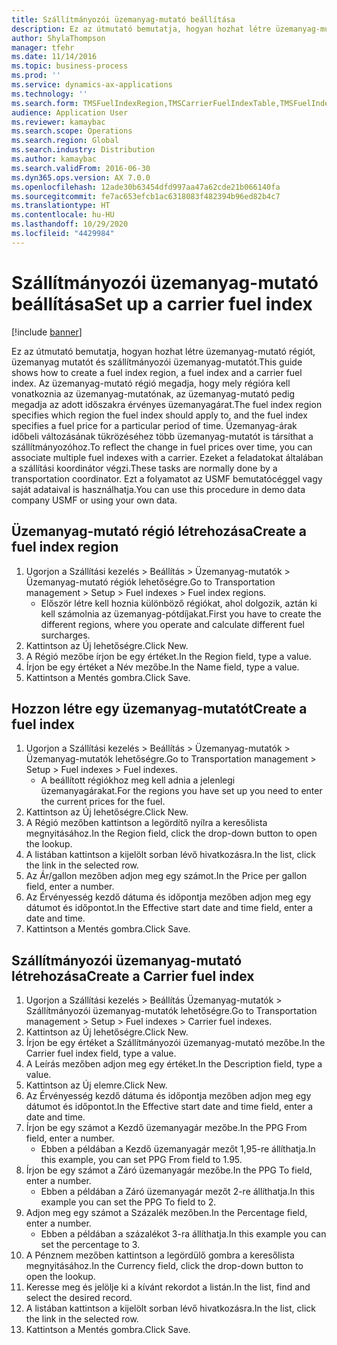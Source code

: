```yaml
---
title: Szállítmányozói üzemanyag-mutató beállítása
description: Ez az útmutató bemutatja, hogyan hozhat létre üzemanyag-mutató régiót, üzemanyag mutatót és szállítmányozói üzemanyag-mutatót.
author: ShylaThompson
manager: tfehr
ms.date: 11/14/2016
ms.topic: business-process
ms.prod: ''
ms.service: dynamics-ax-applications
ms.technology: ''
ms.search.form: TMSFuelIndexRegion,TMSCarrierFuelIndexTable,TMSFuelIndex
audience: Application User
ms.reviewer: kamaybac
ms.search.scope: Operations
ms.search.region: Global
ms.search.industry: Distribution
ms.author: kamaybac
ms.search.validFrom: 2016-06-30
ms.dyn365.ops.version: AX 7.0.0
ms.openlocfilehash: 12ade30b63454dfd997aa47a62cde21b066140fa
ms.sourcegitcommit: fe7ac653efcb1ac6318083f482394b96ed82b4c7
ms.translationtype: HT
ms.contentlocale: hu-HU
ms.lasthandoff: 10/29/2020
ms.locfileid: "4429984"
---
```

# <a name="set-up-a-carrier-fuel-index"></a><span data-ttu-id="0d444-103">Szállítmányozói üzemanyag-mutató beállítása</span><span class="sxs-lookup"><span data-stu-id="0d444-103">Set up a carrier fuel index</span></span>

[!include [banner](../../includes/banner.md)]

<span data-ttu-id="0d444-104">Ez az útmutató bemutatja, hogyan hozhat létre üzemanyag-mutató régiót, üzemanyag mutatót és szállítmányozói üzemanyag-mutatót.</span><span class="sxs-lookup"><span data-stu-id="0d444-104">This guide shows how to create a fuel index region, a fuel index and a carrier fuel index.</span></span> <span data-ttu-id="0d444-105">Az üzemanyag-mutató régió megadja, hogy mely régióra kell vonatkoznia az üzemanyag-mutatónak, az üzemanyag-mutató pedig megadja az adott időszakra érvényes üzemanyagárat.</span><span class="sxs-lookup"><span data-stu-id="0d444-105">The fuel index region specifies which region the fuel index should apply to, and the fuel index specifies a fuel price for a particular period of time.</span></span> <span data-ttu-id="0d444-106">Üzemanyag-árak időbeli változásának tükrözéséhez több üzemanyag-mutatót is társíthat a szállítmányozóhoz.</span><span class="sxs-lookup"><span data-stu-id="0d444-106">To reflect the change in fuel prices over time, you can associate multiple fuel indexes with a carrier.</span></span>  <span data-ttu-id="0d444-107">Ezeket a feladatokat általában a szállítási koordinátor végzi.</span><span class="sxs-lookup"><span data-stu-id="0d444-107">These tasks are normally done by a transportation coordinator.</span></span> <span data-ttu-id="0d444-108">Ezt a folyamatot az USMF bemutatócéggel vagy saját adataival is használhatja.</span><span class="sxs-lookup"><span data-stu-id="0d444-108">You can use this procedure in demo data company USMF or using your own data.</span></span>


## <a name="create-a-fuel-index-region"></a><span data-ttu-id="0d444-109">Üzemanyag-mutató régió létrehozása</span><span class="sxs-lookup"><span data-stu-id="0d444-109">Create a fuel index region</span></span>
1. <span data-ttu-id="0d444-110">Ugorjon a Szállítási kezelés > Beállítás > Üzemanyag-mutatók > Üzemanyag-mutató régiók lehetőségre.</span><span class="sxs-lookup"><span data-stu-id="0d444-110">Go to Transportation management > Setup > Fuel indexes > Fuel index regions.</span></span>
    * <span data-ttu-id="0d444-111">Először létre kell hoznia különböző régiókat, ahol dolgozik, aztán ki kell számolnia az üzemanyag-pótdíjakat.</span><span class="sxs-lookup"><span data-stu-id="0d444-111">First you have to create the different regions, where you operate and calculate different fuel surcharges.</span></span>  
2. <span data-ttu-id="0d444-112">Kattintson az Új lehetőségre.</span><span class="sxs-lookup"><span data-stu-id="0d444-112">Click New.</span></span>
3. <span data-ttu-id="0d444-113">A Régió mezőbe írjon be egy értéket.</span><span class="sxs-lookup"><span data-stu-id="0d444-113">In the Region field, type a value.</span></span>
4. <span data-ttu-id="0d444-114">Írjon be egy értéket a Név mezőbe.</span><span class="sxs-lookup"><span data-stu-id="0d444-114">In the Name field, type a value.</span></span>
5. <span data-ttu-id="0d444-115">Kattintson a Mentés gombra.</span><span class="sxs-lookup"><span data-stu-id="0d444-115">Click Save.</span></span>

## <a name="create-a-fuel-index"></a><span data-ttu-id="0d444-116">Hozzon létre egy üzemanyag-mutatót</span><span class="sxs-lookup"><span data-stu-id="0d444-116">Create a fuel index</span></span>
1. <span data-ttu-id="0d444-117">Ugorjon a Szállítási kezelés > Beállítás > Üzemanyag-mutatók > Üzemanyag-mutatók lehetőségre.</span><span class="sxs-lookup"><span data-stu-id="0d444-117">Go to Transportation management > Setup > Fuel indexes > Fuel indexes.</span></span>
    * <span data-ttu-id="0d444-118">A beállított régiókhoz meg kell adnia a jelenlegi üzemanyagárakat.</span><span class="sxs-lookup"><span data-stu-id="0d444-118">For the regions you have set up you need to enter the current prices for the fuel.</span></span>  
2. <span data-ttu-id="0d444-119">Kattintson az Új lehetőségre.</span><span class="sxs-lookup"><span data-stu-id="0d444-119">Click New.</span></span>
3. <span data-ttu-id="0d444-120">A Régió mezőben kattintson a legördítő nyílra a keresőlista megnyitásához.</span><span class="sxs-lookup"><span data-stu-id="0d444-120">In the Region field, click the drop-down button to open the lookup.</span></span>
4. <span data-ttu-id="0d444-121">A listában kattintson a kijelölt sorban lévő hivatkozásra.</span><span class="sxs-lookup"><span data-stu-id="0d444-121">In the list, click the link in the selected row.</span></span>
5. <span data-ttu-id="0d444-122">Az Ár/gallon mezőben adjon meg egy számot.</span><span class="sxs-lookup"><span data-stu-id="0d444-122">In the Price per gallon field, enter a number.</span></span>
6. <span data-ttu-id="0d444-123">Az Érvényesség kezdő dátuma és időpontja mezőben adjon meg egy dátumot és időpontot.</span><span class="sxs-lookup"><span data-stu-id="0d444-123">In the Effective start date and time field, enter a date and time.</span></span>
7. <span data-ttu-id="0d444-124">Kattintson a Mentés gombra.</span><span class="sxs-lookup"><span data-stu-id="0d444-124">Click Save.</span></span>

## <a name="create-a-carrier-fuel-index"></a><span data-ttu-id="0d444-125">Szállítmányozói üzemanyag-mutató létrehozása</span><span class="sxs-lookup"><span data-stu-id="0d444-125">Create a Carrier fuel index</span></span>
1. <span data-ttu-id="0d444-126">Ugorjon a Szállítási kezelés > Beállítás Üzemanyag-mutatók > Szállítmányozói üzemanyag-mutatók lehetőségre.</span><span class="sxs-lookup"><span data-stu-id="0d444-126">Go to Transportation management > Setup > Fuel indexes > Carrier fuel indexes.</span></span>
2. <span data-ttu-id="0d444-127">Kattintson az Új lehetőségre.</span><span class="sxs-lookup"><span data-stu-id="0d444-127">Click New.</span></span>
3. <span data-ttu-id="0d444-128">Írjon be egy értéket a Szállítmányozói üzemanyag-mutató mezőbe.</span><span class="sxs-lookup"><span data-stu-id="0d444-128">In the Carrier fuel index field, type a value.</span></span>
4. <span data-ttu-id="0d444-129">A Leírás mezőben adjon meg egy értéket.</span><span class="sxs-lookup"><span data-stu-id="0d444-129">In the Description field, type a value.</span></span>
5. <span data-ttu-id="0d444-130">Kattintson az Új elemre.</span><span class="sxs-lookup"><span data-stu-id="0d444-130">Click New.</span></span>
6. <span data-ttu-id="0d444-131">Az Érvényesség kezdő dátuma és időpontja mezőben adjon meg egy dátumot és időpontot.</span><span class="sxs-lookup"><span data-stu-id="0d444-131">In the Effective start date and time field, enter a date and time.</span></span>
7. <span data-ttu-id="0d444-132">Írjon be egy számot a Kezdő üzemanyagár mezőbe.</span><span class="sxs-lookup"><span data-stu-id="0d444-132">In the PPG From field, enter a number.</span></span>
    * <span data-ttu-id="0d444-133">Ebben a példában a Kezdő üzemanyagár mezőt 1,95-re állíthatja.</span><span class="sxs-lookup"><span data-stu-id="0d444-133">In this example, you can set PPG From field to 1.95.</span></span>  
8. <span data-ttu-id="0d444-134">Írjon be egy számot a Záró üzemanyagár mezőbe.</span><span class="sxs-lookup"><span data-stu-id="0d444-134">In the PPG To field, enter a number.</span></span>
    * <span data-ttu-id="0d444-135">Ebben a példában a Záró üzemanyagár mezőt 2-re állíthatja.</span><span class="sxs-lookup"><span data-stu-id="0d444-135">In this example you can set the PPG To field to 2.</span></span>  
9. <span data-ttu-id="0d444-136">Adjon meg egy számot a Százalék mezőben.</span><span class="sxs-lookup"><span data-stu-id="0d444-136">In the Percentage field, enter a number.</span></span>
    * <span data-ttu-id="0d444-137">Ebben a példában a százalékot 3-ra állíthatja.</span><span class="sxs-lookup"><span data-stu-id="0d444-137">In this example you can set the percentage to 3.</span></span>  
10. <span data-ttu-id="0d444-138">A Pénznem mezőben kattintson a legördülő gombra a keresőlista megnyitásához.</span><span class="sxs-lookup"><span data-stu-id="0d444-138">In the Currency field, click the drop-down button to open the lookup.</span></span>
11. <span data-ttu-id="0d444-139">Keresse meg és jelölje ki a kívánt rekordot a listán.</span><span class="sxs-lookup"><span data-stu-id="0d444-139">In the list, find and select the desired record.</span></span>
12. <span data-ttu-id="0d444-140">A listában kattintson a kijelölt sorban lévő hivatkozásra.</span><span class="sxs-lookup"><span data-stu-id="0d444-140">In the list, click the link in the selected row.</span></span>
13. <span data-ttu-id="0d444-141">Kattintson a Mentés gombra.</span><span class="sxs-lookup"><span data-stu-id="0d444-141">Click Save.</span></span>

